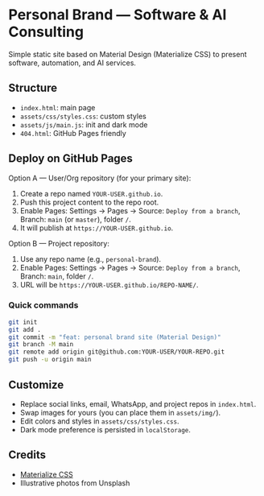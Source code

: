 # Personal Brand — Software & AI Consulting

Simple static site based on Material Design (Materialize CSS) to present software, automation, and AI services.

## Structure

- `index.html`: main page
- `assets/css/styles.css`: custom styles
- `assets/js/main.js`: init and dark mode
- `404.html`: GitHub Pages friendly

## Deploy on GitHub Pages

Option A — User/Org repository (for your primary site):

1. Create a repo named `YOUR-USER.github.io`.
2. Push this project content to the repo root.
3. Enable Pages: Settings → Pages → Source: `Deploy from a branch`, Branch: `main` (or `master`), folder `/`.
4. It will publish at `https://YOUR-USER.github.io`.

Option B — Project repository:

1. Use any repo name (e.g., `personal-brand`).
2. Enable Pages: Settings → Pages → Source: `Deploy from a branch`, Branch: `main`, folder `/`.
3. URL will be `https://YOUR-USER.github.io/REPO-NAME/`.

### Quick commands

```bash
git init
git add .
git commit -m "feat: personal brand site (Material Design)"
git branch -M main
git remote add origin git@github.com:YOUR-USER/YOUR-REPO.git
git push -u origin main
```

## Customize

- Replace social links, email, WhatsApp, and project repos in `index.html`.
- Swap images for yours (you can place them in `assets/img/`).
- Edit colors and styles in `assets/css/styles.css`.
- Dark mode preference is persisted in `localStorage`.

## Credits

- [Materialize CSS](https://materializecss.com/)
- Illustrative photos from Unsplash
